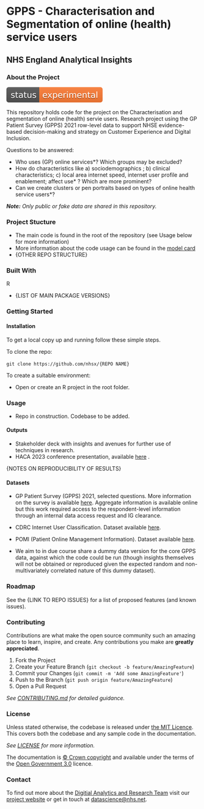 # GPPS - Characterisation and Segmentation of online (health) service users
## NHS England Analytical Insights

### About the Project

[![status: experimental](https://github.com/GIScience/badges/raw/master/status/experimental.svg)](https://github.com/GIScience/badges#experimental)

This repository holds code for the project on the Characterisation and segmentation of online (health) servie users.
Research project using the GP Patient Survey (GPPS) 2021 row-level data to support NHSE evidence-based decision-making and strategy on Customer Experience and Digital Inclusion.

Questions to be answered:
- Who uses (GP) online services*? Which groups may be excluded?
- How do characteristics like a) sociodemographics ; b) clinical characteristics; c) local area internet speed, internet user profile and enablement; affect use* ?
Which are more prominent?
- Can we create clusters or pen portraits based on types of online health service users*?

_**Note:** Only public or fake data are shared in this repository._

### Project Stucture

- The main code is found in the root of the repository (see Usage below for more information)
- More information about the code usage can be found in the [model card](./model_card.md)
- {OTHER REPO STRUCTURE}

### Built With

R

- {LIST OF MAIN PACKAGE VERSIONS}

### Getting Started

#### Installation

To get a local copy up and running follow these simple steps.

To clone the repo:

`git clone https://github.com/nhsx/{REPO NAME}`

To create a suitable environment:
- Open or create an R project in the root folder.

### Usage
- Repo in construction. Codebase to be added.

#### Outputs
- Stakeholder deck with insights and avenues for further use of techniques in research.
- HACA 2023 conference presentation, available [here](https://youtu.be/mt8LpvVPfUc?si=7mvbf8kBxyhtj_4e) .

{NOTES ON REPRODUCIBILITY OF RESULTS}

#### Datasets
- GP Patient Survey (GPPS) 2021, selected questions. More information on the survey is available [here](https://www.gp-patient.co.uk/surveysandreports2021). Aggregate information is available online but this work required access to the respondent-level information through an internal data access request and IG clearance.
- CDRC Internet User Classification. Dataset available [here](https://data.cdrc.ac.uk/dataset/internet-user-classification).
- POMI (Patient Online Management Information). Dataset available [here](https://digital.nhs.uk/data-and-information/publications/statistical/mi-patient-online-pomi/current).

- We aim to in due course share a dummy data version for the core GPPS data, against which the code could be run (though insights themselves will not be obtained or reproduced given the expected random and non-multivariately correlated nature of this dummy dataset).

### Roadmap

See the {LINK TO REPO ISSUES} for a list of proposed features (and known issues).

### Contributing

Contributions are what make the open source community such an amazing place to learn, inspire, and create. Any contributions you make are **greatly appreciated**.

1. Fork the Project
2. Create your Feature Branch (`git checkout -b feature/AmazingFeature`)
3. Commit your Changes (`git commit -m 'Add some AmazingFeature'`)
4. Push to the Branch (`git push origin feature/AmazingFeature`)
5. Open a Pull Request

_See [CONTRIBUTING.md](./CONTRIBUTING.md) for detailed guidance._

### License

Unless stated otherwise, the codebase is released under [the MIT Licence][mit].
This covers both the codebase and any sample code in the documentation.

_See [LICENSE](./LICENSE) for more information._

The documentation is [© Crown copyright][copyright] and available under the terms
of the [Open Government 3.0][ogl] licence.

[mit]: LICENCE
[copyright]: http://www.nationalarchives.gov.uk/information-management/re-using-public-sector-information/uk-government-licensing-framework/crown-copyright/
[ogl]: http://www.nationalarchives.gov.uk/doc/open-government-licence/version/3/

### Contact

To find out more about the [Digitial Analytics and Research Team](https://www.nhsx.nhs.uk/key-tools-and-info/nhsx-analytics-unit/) visit our [project website](https://nhsx.github.io/AnalyticsUnit/projects.html) or get in touch at [datascience@nhs.net](mailto:datascience@nhs.net).

<!-- ### Acknowledgements -->

